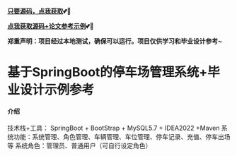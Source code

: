 **[只要源码，点我获取](https://x-x.fun/e/OC2049a8c88Zr)💕🤞**

**[点我获取源码+论文参考示例](https://x-x.fun/e/YM11470c87JOB)💕🤞**

**郑重声明：项目经过本地测试，确保可以运行。项目仅供学习和毕业设计参考~**


# 基于SpringBoot的停车场管理系统+毕业设计示例参考

#### 介绍
技术栈+工具： SpringBoot + BootStrap + MySQL5.7 + IDEA2022 +Maven 系统功能：系统管理、角色管理、车辆管理、车位管理、停车记录、充值、停车出场等 系统角色：管理员、普通用户（可自行设定角色）
